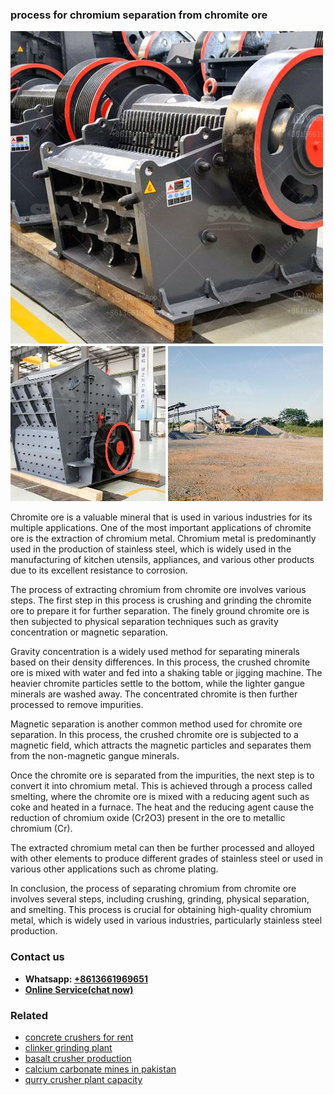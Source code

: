 <h3>process for chromium separation from chromite ore</h3><img src='1706767034.jpg' alt=''><p>Chromite ore is a valuable mineral that is used in various industries for its multiple applications. One of the most important applications of chromite ore is the extraction of chromium metal. Chromium metal is predominantly used in the production of stainless steel, which is widely used in the manufacturing of kitchen utensils, appliances, and various other products due to its excellent resistance to corrosion.</p><p>The process of extracting chromium from chromite ore involves various steps. The first step in this process is crushing and grinding the chromite ore to prepare it for further separation. The finely ground chromite ore is then subjected to physical separation techniques such as gravity concentration or magnetic separation.</p><p>Gravity concentration is a widely used method for separating minerals based on their density differences. In this process, the crushed chromite ore is mixed with water and fed into a shaking table or jigging machine. The heavier chromite particles settle to the bottom, while the lighter gangue minerals are washed away. The concentrated chromite is then further processed to remove impurities.</p><p>Magnetic separation is another common method used for chromite ore separation. In this process, the crushed chromite ore is subjected to a magnetic field, which attracts the magnetic particles and separates them from the non-magnetic gangue minerals.</p><p>Once the chromite ore is separated from the impurities, the next step is to convert it into chromium metal. This is achieved through a process called smelting, where the chromite ore is mixed with a reducing agent such as coke and heated in a furnace. The heat and the reducing agent cause the reduction of chromium oxide (Cr2O3) present in the ore to metallic chromium (Cr).</p><p>The extracted chromium metal can then be further processed and alloyed with other elements to produce different grades of stainless steel or used in various other applications such as chrome plating.</p><p>In conclusion, the process of separating chromium from chromite ore involves several steps, including crushing, grinding, physical separation, and smelting. This process is crucial for obtaining high-quality chromium metal, which is widely used in various industries, particularly stainless steel production.</p><h3>Contact us</h3><ul><li><strong>Whatsapp:&nbsp;<a href="https://wa.me/8613661969651">+8613661969651</a></strong></li><li><a href="https://swt.shibang-china.com/?git&amp;zhl&amp;process for chromium separation from chromite ore"><strong>Online Service(chat now)</strong></a></li></ul><h3>Related</h3><ul><li><a href='concrete crushers for rent.md'>concrete crushers for rent</a></li><li><a href='clinker grinding plant.md'>clinker grinding plant</a></li><li><a href='basalt crusher production.md'>basalt crusher production</a></li><li><a href='calcium carbonate mines in pakistan.md'>calcium carbonate mines in pakistan</a></li><li><a href='qurry crusher plant capacity.md'>qurry crusher plant capacity</a></li></ul>